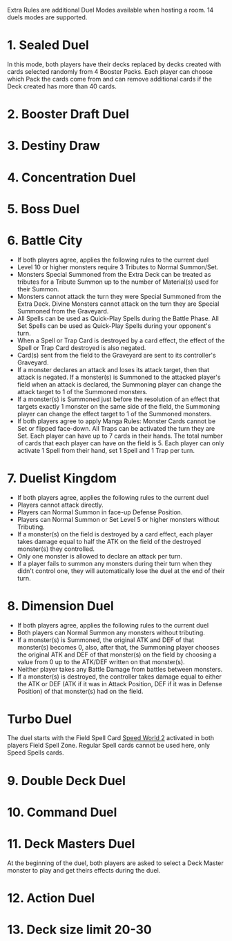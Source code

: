 Extra Rules are additional Duel Modes available when hosting a room. 14 duels modes are supported.


# 1. Sealed Duel
In this mode, both players have their decks replaced by decks created with cards selected randomly from 4 Booster Packs. Each player can choose which Pack the cards come from and can remove additional cards if the Deck created has more than 40 cards. 


# 2. Booster Draft Duel

# 3. Destiny Draw

# 4. Concentration Duel

# 5. Boss Duel

# 6. Battle City
* If both players agree, applies the following rules to the current duel
* Level 10 or higher monsters require 3 Tributes to Normal Summon/Set.
* Monsters Special Summoned from the Extra Deck can be treated as tributes for a Tribute Summon up to the number of Material(s) used for their Summon.
* Monsters cannot attack the turn they were Special Summoned from the Extra Deck. Divine Monsters cannot attack on the turn they are Special Summoned from the Graveyard.
* All Spells can be used as Quick-Play Spells during the Battle Phase. All Set Spells can be used as Quick-Play Spells during your opponent's turn.
* When a Spell or Trap Card is destroyed by a card effect, the effect of the Spell or Trap Card destroyed is also negated.
* Card(s) sent from the field to the Graveyard are sent to its controller's Graveyard.
* If a monster declares an attack and loses its attack target, then that attack is negated. If a monster(s) is Summoned to the attacked player's field when an attack is declared, the Summoning player can change the attack target to 1 of the Summoned monsters.
* If a monster(s) is Summoned just before the resolution of an effect that targets exactly 1 monster on the same side of the field, the Summoning player can change the effect target to 1 of the Summoned monsters.
* If both players agree to apply Manga Rules: Monster Cards cannot be Set or flipped face-down. All Traps can be activated the turn they are Set. Each player can have up to 7 cards in their hands. The total number of cards that each player can have on the field is 5. Each player can only activate 1 Spell from their hand, set 1 Spell and 1 Trap per turn.

#  7. Duelist Kingdom
* If both players agree, applies the following rules to the current duel
* Players cannot attack directly.
* Players can Normal Summon in face-up Defense Position.
* Players can Normal Summon or Set Level 5 or higher monsters without Tributing.
* If a monster(s) on the field is destroyed by a card effect, each player takes damage equal to half the ATK on the field of the destroyed monster(s) they controlled.
* Only one monster is allowed to declare an attack per turn.
* If a player fails to summon any monsters during their turn when they didn't control one, they will automatically lose the duel at the end of their turn.

# 8. Dimension Duel
* If both players agree, applies the following rules to the current duel
* Both players can Normal Summon any monsters without tributing.
* If a monster(s) is Summoned, the original ATK and DEF of that monster(s) becomes 0, also, after that, the Summoning player chooses the original ATK and DEF of that monster(s) on the field by choosing a value from 0 up to the ATK/DEF written on that monster(s).
* Neither player takes any Battle Damage from battles between monsters.
* If a monster(s) is destroyed, the controller takes damage equal to either the ATK or DEF (ATK if it was in Attack Position, DEF if it was in Defense Position) of that monster(s) had on the field.

# Turbo Duel
The duel starts with the Field Spell Card [Speed World 2](https://yugipedia.com/wiki/Speed_World_2) activated in both players Field Spell Zone. Regular Spell cards cannot be used here, only Speed Spells cards.

# 9. Double Deck Duel
# 10. Command Duel
# 11. Deck Masters Duel
At the beginning of the duel, both players are asked to select a Deck Master monster to play and get theirs effects during the duel.

# 12. Action Duel
# 13. Deck size limit 20-30